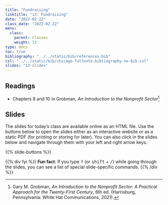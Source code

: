 ```yaml
---
title: "Fundraising"
linktitle: "13: Fundraising"
date: "2022-02-22"
class_date: "2022-02-22"
menu:
  class:
    parent: Classes
    weight: 13
type: docs
toc: true
bibliography: "../../static/bib/references.bib"
csl: "../../static/bib/chicago-fullnote-bibliography-no-bib.csl"
slides: "13-slides"
---
```


## Readings

-   <i class="fas fa-book"></i> Chapters 8 and 10 in Grobman, *An Introduction to the Nonprofit Sector*[^1]

## Slides

The slides for today’s class are available online as an HTML file. Use the buttons below to open the slides either as an interactive website or as a static PDF (for printing or storing for later). You can also click in the slides below and navigate through them with your left and right arrow keys.

{{% slide-buttons %}}

{{% div fyi %}}
**Fun fact**: If you type <kbd>?</kbd> (or <kbd>shift</kbd> + <kbd>/</kbd>) while going through the slides, you can see a list of special slide-specific commands.
{{% /div %}}

[^1]: Gary M. Grobman, *An Introduction to the Nonprofit Sector: A Practical Approach for the Twenty-First Century*, 6th ed. (Harrisburg, Pennsylvania: White Hat Communications, 2021).
